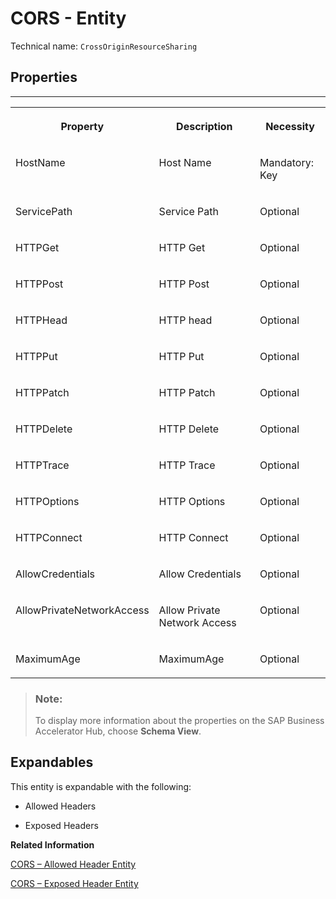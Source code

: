 <!-- loio0539e1d254494ec39762c76790c0292c -->

# CORS - Entity





Technical name: `CrossOriginResourceSharing` 



## Properties

****


<table>
<tr>
<th valign="top">

Property

</th>
<th valign="top">

Description

</th>
<th valign="top">

Necessity

</th>
</tr>
<tr>
<td valign="top">

HostName

</td>
<td valign="top">

Host Name

</td>
<td valign="top">

Mandatory: Key

</td>
</tr>
<tr>
<td valign="top">

ServicePath

</td>
<td valign="top">

Service Path

</td>
<td valign="top">

Optional

</td>
</tr>
<tr>
<td valign="top">

HTTPGet

</td>
<td valign="top">

HTTP Get

</td>
<td valign="top">

Optional

</td>
</tr>
<tr>
<td valign="top">

HTTPPost

</td>
<td valign="top">

HTTP Post

</td>
<td valign="top">

Optional

</td>
</tr>
<tr>
<td valign="top">

HTTPHead

</td>
<td valign="top">

HTTP head

</td>
<td valign="top">

Optional

</td>
</tr>
<tr>
<td valign="top">

HTTPPut

</td>
<td valign="top">

HTTP Put

</td>
<td valign="top">

Optional

</td>
</tr>
<tr>
<td valign="top">

HTTPPatch

</td>
<td valign="top">

HTTP Patch

</td>
<td valign="top">

Optional

</td>
</tr>
<tr>
<td valign="top">

HTTPDelete

</td>
<td valign="top">

HTTP Delete

</td>
<td valign="top">

Optional

</td>
</tr>
<tr>
<td valign="top">

HTTPTrace

</td>
<td valign="top">

HTTP Trace

</td>
<td valign="top">

Optional

</td>
</tr>
<tr>
<td valign="top">

HTTPOptions

</td>
<td valign="top">

HTTP Options

</td>
<td valign="top">

Optional

</td>
</tr>
<tr>
<td valign="top">

HTTPConnect

</td>
<td valign="top">

HTTP Connect

</td>
<td valign="top">

Optional

</td>
</tr>
<tr>
<td valign="top">

AllowCredentials

</td>
<td valign="top">

Allow Credentials

</td>
<td valign="top">

Optional

</td>
</tr>
<tr>
<td valign="top">

AllowPrivateNetworkAccess

</td>
<td valign="top">

Allow Private Network Access

</td>
<td valign="top">

Optional

</td>
</tr>
<tr>
<td valign="top">

MaximumAge

</td>
<td valign="top">

MaximumAge

</td>
<td valign="top">

Optional

</td>
</tr>
</table>

> ### Note:  
> To display more information about the properties on the SAP Business Accelerator Hub, choose **Schema View**.



<a name="loio0539e1d254494ec39762c76790c0292c__section_gdt_klt_hyb"/>

## Expandables

This entity is expandable with the following:

-   Allowed Headers

-   Exposed Headers


**Related Information**  


[CORS – Allowed Header Entity](cors-allowed-header-entity-85d76c0.md)

[CORS – Exposed Header Entity](cors-exposed-header-entity-945cb50.md)

